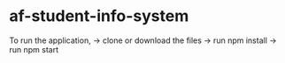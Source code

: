 # af-student-info-system
To run the application,
    -> clone or download the files
    -> run npm install
    -> run npm start
